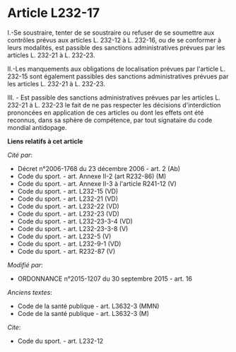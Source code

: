 # Article L232-17

I.-Se soustraire, tenter de se soustraire ou refuser de se soumettre aux contrôles prévus aux articles L. 232-12 à L. 232-16,
ou de se conformer à leurs modalités, est passible des sanctions administratives prévues par les articles L. 232-21 à L.
232-23.

II.-Les manquements aux obligations de localisation prévues par l'article L. 232-15 sont également passibles des sanctions
administratives prévues par les articles L. 232-21 à L. 232-23.

III. - Est passible des sanctions administratives prévues par les articles L. 232-21 à L. 232-23 le fait de ne pas respecter
les décisions d'interdiction prononcées en application de ces articles ou dont les effets ont été reconnus, dans sa sphère de
compétence, par tout signataire du code mondial antidopage.

**Liens relatifs à cet article**

_Cité par_:

  - Décret n°2006-1768 du 23 décembre 2006 - art. 2 (Ab)
  - Code du sport. - art. Annexe II-2 (art R232-86) (M)
  - Code du sport. - art. Annexe II-3 à l'article R241-12 (V)
  - Code du sport. - art. L232-15 (VD)
  - Code du sport. - art. L232-21 (VD)
  - Code du sport. - art. L232-22 (VD)
  - Code du sport. - art. L232-23 (VD)
  - Code du sport. - art. L232-23-3-4 (VD)
  - Code du sport. - art. L232-23-3-8 (V)
  - Code du sport. - art. L232-5 (V)
  - Code du sport. - art. L232-9-1 (VD)
  - Code du sport. - art. R232-87 (V)

_Modifié par_:

  - ORDONNANCE n°2015-1207 du 30 septembre 2015 - art. 16

_Anciens textes_:

  - Code de la santé publique - art. L3632-3 (MMN)
  - Code de la santé publique - art. L3632-3 (M)

_Cite_:

  - Code du sport. - art. L232-12
